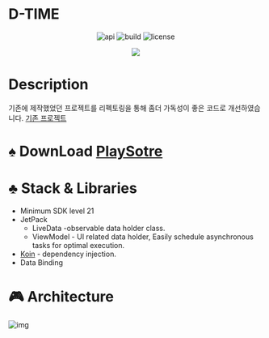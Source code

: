 # D-TIME

<p align="center">
<img alt="api" src="https://img.shields.io/badge/API-21%2B-green?logo=android"/>
<img alt="build" src="https://img.shields.io/github/workflow/status/hongbeomi/HarryPotter/Android%20CI/master"/>
<img alt="license" src="https://img.shields.io/github/license/hongbeomi/FindTaek?color=blue&logo=apache"/>
</p>

<p align="center">
    <img src="https://user-images.githubusercontent.com/45057493/103400514-bdfc5c00-4b88-11eb-82c4-01979545d55b.png"/>
</p>

# Description
기존에 제작했었던 프로젝트를 리펙토링을 통해 좀더 가독성이 좋은 코드로 개선하였습니다.
[기존 프로젝트](https://github.com/JY-Dev/D_TIME)


# ♠️ DownLoad [PlaySotre](https://play.google.com/store/apps/details?id=com.jaeyoung.d_time)

# ♣️ Stack & Libraries

- Minimum SDK level 21
- JetPack
    - LiveData -observable data holder class.
    - ViewModel - UI related data holder, Easily schedule asynchronous tasks for optimal execution.
- [Koin](https://github.com/InsertKoinIO/koin) - dependency injection.
- Data Binding

# 🎮 Architecture

![img](https://user-images.githubusercontent.com/45057493/103400571-f4d27200-4b88-11eb-8d0f-9d331db4869c.png)
